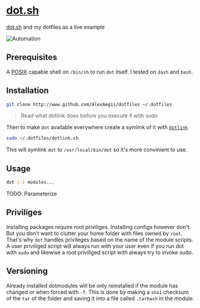 # [dot.sh](./dot.sh)

[dot.sh](./dot.sh) and my dotfiles as a live example

![Automation](https://imgs.xkcd.com/comics/automation.png)

## Prerequisites

A [POSIX](https://en.wikipedia.org/wiki/POSIX) capable shell on `/bin/sh`
to run `dot` itself.
I tested on `dash` and `bash`.

## Installation

```sh
git clone http://www.github.com/AlexAegis/dotfiles ~/.dotfiles
```

> Read what dotlink does before you execute it with sudo

Then to make `dot` available everywhere create a symlink of it with
[`dotlink`](./dotlink.sh)

```sh
sudo ~/.dotfiles/dotlink.sh
```

This will symlink `dot` to `/usr/local/bin/dot` so it's more convinient to use.

## Usage

```sh
dot [-] modules...
```

TODO: Parameterize

## Priviliges

Installing packages require root priviliges. Installing configs however don't.
But you don't want to clutter your home folder with files owned by `root`.
That's why `dot` handles privileges based on the name of the module scripts.
A user priviliged script will always run with your user even if you run dot with
`sudo` and likewise a root priviliged script with always try to invoke sudo.

## Versioning

Already installed dotmodules will be only reinstalled if the module has changed
or when forced with `-f`. This is done by making a `sha1` checksum of the `tar`
of the folder and saving it into a file called `.tarhash` in the module.
